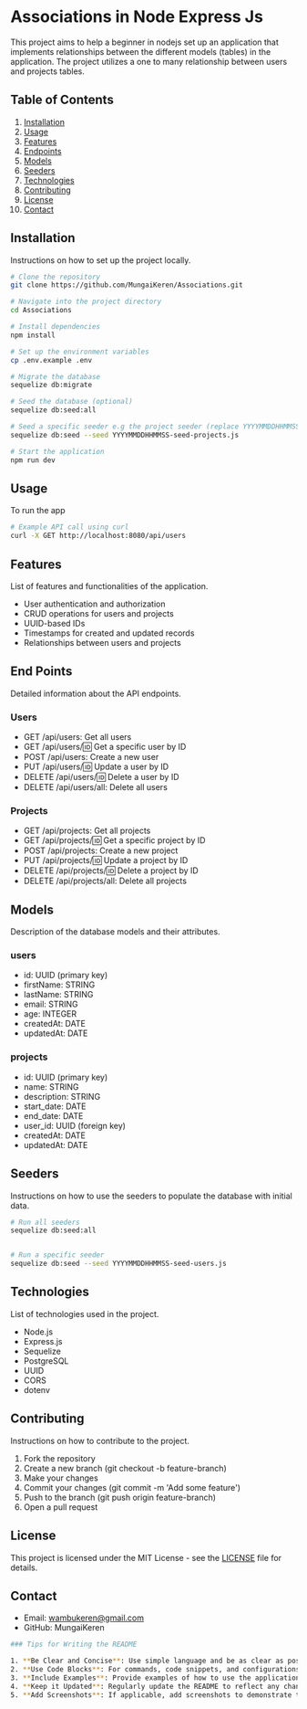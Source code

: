 # Associations in Node Express Js

This project aims to help a beginner in nodejs set up an application that implements relationships between the different models (tables) in the application. The project utilizes a one to many relationship between users and projects tables.

## Table of Contents
1. [Installation](#installation)
2. [Usage](#usage)
3. [Features](#features)
4. [Endpoints](#endpoints)
5. [Models](#models)
6. [Seeders](#seeders)
7. [Technologies](#technologies)
8. [Contributing](#contributing)
9. [License](#license)
10. [Contact](#contact)

## Installation
Instructions on how to set up the project locally.

```bash
# Clone the repository
git clone https://github.com/MungaiKeren/Associations.git

# Navigate into the project directory
cd Associations

# Install dependencies
npm install

# Set up the environment variables
cp .env.example .env

# Migrate the database
sequelize db:migrate

# Seed the database (optional)
sequelize db:seed:all

# Seed a specific seeder e.g the project seeder (replace YYYYMMDDHHMMSS with tha date appearing in the seeder file)
sequelize db:seed --seed YYYYMMDDHHMMSS-seed-projects.js

# Start the application
npm run dev
```

## Usage
To run the app

```bash
# Example API call using curl
curl -X GET http://localhost:8080/api/users
```

## Features
List of features and functionalities of the application.

- User authentication and authorization
- CRUD operations for users and projects
- UUID-based IDs
- Timestamps for created and updated records
- Relationships between users and projects

## End Points
Detailed information about the API endpoints.

### Users
- GET /api/users: Get all users
- GET /api/users/:id: Get a specific user by ID
- POST /api/users: Create a new user
- PUT /api/users/:id: Update a user by ID
- DELETE /api/users/:id: Delete a user by ID
- DELETE /api/users/all: Delete all users

### Projects
- GET /api/projects: Get all projects
- GET /api/projects/:id: Get a specific project by ID
- POST /api/projects: Create a new project
- PUT /api/projects/:id: Update a project by ID
- DELETE /api/projects/:id: Delete a project by ID
- DELETE /api/projects/all: Delete all projects

## Models
Description of the database models and their attributes.

### users
- id: UUID (primary key)
- firstName: STRING
- lastName: STRING
- email: STRING
- age: INTEGER
- createdAt: DATE
- updatedAt: DATE

### projects
- id: UUID (primary key)
- name: STRING
- description: STRING
- start_date: DATE
- end_date: DATE
- user_id: UUID (foreign key)
- createdAt: DATE
- updatedAt: DATE


## Seeders
Instructions on how to use the seeders to populate the database with initial data.

```bash
# Run all seeders
sequelize db:seed:all


# Run a specific seeder
sequelize db:seed --seed YYYYMMDDHHMMSS-seed-users.js
```

## Technologies
List of technologies used in the project.
- Node.js
- Express.js
- Sequelize
- PostgreSQL
- UUID
- CORS
- dotenv

## Contributing
Instructions on how to contribute to the project.

1. Fork the repository
2. Create a new branch (git checkout -b feature-branch)
3. Make your changes
4. Commit your changes (git commit -m 'Add some feature')
5. Push to the branch (git push origin feature-branch)
6. Open a pull request

## License
This project is licensed under the MIT License - see the [LICENSE]() file for details.

## Contact
- Email: wambukeren@gmail.com
- GitHub: MungaiKeren

```bash
### Tips for Writing the README

1. **Be Clear and Concise**: Use simple language and be as clear as possible.
2. **Use Code Blocks**: For commands, code snippets, and configurations, use code blocks to improve readability.
3. **Include Examples**: Provide examples of how to use the application.
4. **Keep it Updated**: Regularly update the README to reflect any changes in the project.
5. **Add Screenshots**: If applicable, add screenshots to demonstrate the functionality.

```